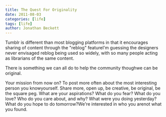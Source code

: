 ```yaml
---
title: The Quest For Originality
date: 2011-08-03
categories: [life]
tags: [life]
author: Jonathan Beckett
---
```


Tumblr is different than most blogging platforms in that it encourages sharing of content through the "reblog" featureI'm guessing the designers never envisaged reblog being used so widely, with so many people acting as librarians of the same content.

There is something we can all do to help the community thoughwe can be original.

Your mission from now on? To post more often about the most interesting person you knowyourself. Share more, open up, be creative, be original, be the square peg. What are your aspirations? What do you fear? What do you love? Who do you care about, and why? What were you doing yesterday? What do you hope to do tomorrow?We're interested in who you arenot what you found.